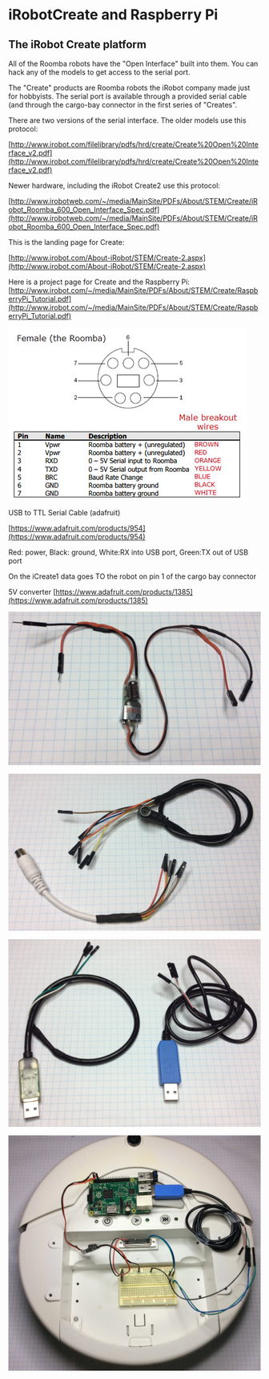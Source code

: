 # iRobotCreate and Raspberry Pi

## The iRobot Create platform ##

All of the Roomba robots have the "Open Interface" built into them. You can hack any of the models to get access to the
serial port.

The "Create" products are Roomba robots the iRobot company made just for hobbyists. The serial port is available through a
provided serial cable (and through the cargo-bay connector in the first series of "Creates".

There are two versions of the serial interface. The older models use this protocol:

[http://www.irobot.com/filelibrary/pdfs/hrd/create/Create%20Open%20Interface_v2.pdf](http://www.irobot.com/filelibrary/pdfs/hrd/create/Create%20Open%20Interface_v2.pdf)

Newer hardware, including the iRobot Create2 use this protocol:

[http://www.irobotweb.com/~/media/MainSite/PDFs/About/STEM/Create/iRobot_Roomba_600_Open_Interface_Spec.pdf](http://www.irobotweb.com/~/media/MainSite/PDFs/About/STEM/Create/iRobot_Roomba_600_Open_Interface_Spec.pdf)

This is the landing page for Create:

[http://www.irobot.com/About-iRobot/STEM/Create-2.aspx](http://www.irobot.com/About-iRobot/STEM/Create-2.aspx)

Here is a project page for Create and the Raspberry Pi:
[http://www.irobot.com/~/media/MainSite/PDFs/About/STEM/Create/RaspberryPi_Tutorial.pdf](http://www.irobot.com/~/media/MainSite/PDFs/About/STEM/Create/RaspberryPi_Tutorial.pdf)

![](https://github.com/topherCantrell/iRobotCreatePI/blob/master/art/iRobotDIN.jpg)

USB to TTL Serial Cable (adafruit)

[https://www.adafruit.com/products/954](https://www.adafruit.com/products/954)

Red: power, 
Black: ground, 
White:RX into USB port, 
Green:TX out of USB port

On the iCreate1 data goes TO the robot on pin 1 of the cargo bay connector

5V converter
[https://www.adafruit.com/products/1385](https://www.adafruit.com/products/1385)

![](https://github.com/topherCantrell/iRobotCreatePI/blob/master/art/buck.jpg)

![](https://github.com/topherCantrell/iRobotCreatePI/blob/master/art/roombaDIN.jpg)

![](https://github.com/topherCantrell/iRobotCreatePI/blob/master/art/usbserial.jpg)

![](https://github.com/topherCantrell/iRobotCreatePI/blob/master/art/picreate1.jpg)
